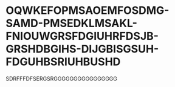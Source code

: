 # OQWKEFOPMSAOEMFOSDMG-SAMD-PMSEDKLMSAKL-FNIOUWGRSFDGIUHRFDSJB-GRSHDBGIHS-DIJGBISGSUH-FDGUHBSRIUHBUSHD
SDRFFFDFSERGSRGGGGGGGGGGGGGGGG
